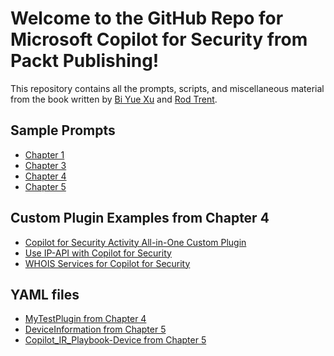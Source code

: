 # Welcome to the GitHub Repo for Microsoft Copilot for Security from Packt Publishing!

This repository contains all the prompts, scripts, and miscellaneous material from the book written by <a href="https://www.linkedin.com/in/biyuexu/" target="_blank">Bi Yue Xu</a> and <a href="https://www.linkedin.com/in/rodtrent/" target="_blank">Rod Trent</a>.

## Sample Prompts

* <a href="https://github.com/PacktPublishing/Microsoft-Copilot-for-Security/blob/main/Prompts/Chapter_1.md" target="_blank">Chapter 1</a>
* <a href="https://github.com/PacktPublishing/Microsoft-Copilot-for-Security/blob/main/Prompts/Chapter_3.md" target="_blank">Chapter 3</a>
* <a href="https://github.com/PacktPublishing/Microsoft-Copilot-for-Security/blob/main/Prompts/Chapter_4.md" target="_blank">Chapter 4</a>
* <a href="https://github.com/PacktPublishing/Microsoft-Copilot-for-Security/blob/main/Prompts/Chapter_5.md" target="_blank">Chapter 5</a>

## Custom Plugin Examples from Chapter 4

* <a href="https://rodtrent.substack.com/p/copilot-for-security-activity-all" target="_blank">Copilot for Security Activity All-in-One Custom Plugin</a>
* <a href="https://rodtrent.substack.com/p/using-ip-api-with-copilot-for-security" target="_blank">Use IP-API with Copilot for Security</a>
* <a href="https://rodtrent.substack.com/p/plugin-whois-services-for-copilot" target="_blank">WHOIS Services for Copilot for Security</a>

## YAML files

* <a href="https://github.com/PacktPublishing/Microsoft-Copilot-for-Security/blob/main/Other/MyYMLTest.yml" target="_blank">MyTestPlugin from Chapter 4</a>
* <a href="https://github.com/PacktPublishing/Microsoft-Copilot-for-Security/blob/main/Plugins/device%20-%20info.yml" target="_blank">DeviceInformation from Chapter 5</a>
* <a href="https://github.com/PacktPublishing/Microsoft-Copilot-for-Security/blob/main/Plugins/playbook%20-%20device.yml" target="_blank">Copilot_IR_Playbook-Device from Chapter 5</a>
